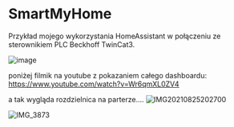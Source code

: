 # SmartMyHome

Przykład mojego wykorzystania HomeAssistant w połączeniu ze sterownikiem PLC Beckhoff TwinCat3.

![image](https://user-images.githubusercontent.com/95655881/145036958-e5cebe25-711a-482c-bc5b-13645a4a65d7.png)

poniżej filmik na youtube z pokazaniem całego dashboardu:
https://www.youtube.com/watch?v=Wr6qmXL0ZV4

a tak wygląda rozdzielnica na parterze....
![IMG20210825202700](https://user-images.githubusercontent.com/95655881/145037701-f87cbae2-69b2-4353-b9aa-75e22a7165ee.jpg)


![IMG_3873](https://user-images.githubusercontent.com/95655881/145037143-82d823b8-f990-42a4-97e4-a6a2573b49dd.JPG)
